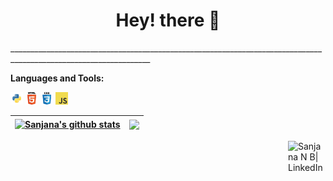 ###                                                                               <h1 align="center" >Hey! there 👋</h1>
<p>_________________________________________________________________________________________________________________</p>

<!--
**san-10/san-10** is a ✨ _special_ ✨ repository because its `README.md` (this file) appears on your GitHub profile.

Here are some ideas to get you started:

- 🔭 I’m currently working on ...
- 🌱 I’m currently learning ...
- 👯 I’m looking to collaborate on ...
- 🤔 I’m looking for help with ...
- 💬 Ask me about ...
- 📫 How to reach me: ...
- 😄 Pronouns: ...
- ⚡ Fun fact: ...
-->



**Languages and Tools:**  

<code><img height="20" src="https://raw.githubusercontent.com/github/explore/80688e429a7d4ef2fca1e82350fe8e3517d3494d/topics/python/python.png"></code>
<code><img height="20" src="https://raw.githubusercontent.com/github/explore/80688e429a7d4ef2fca1e82350fe8e3517d3494d/topics/html/html.png"></code>
<code><img height="20" src="https://raw.githubusercontent.com/github/explore/80688e429a7d4ef2fca1e82350fe8e3517d3494d/topics/css/css.png"></code>
<code><img height="20" src="https://raw.githubusercontent.com/github/explore/80688e429a7d4ef2fca1e82350fe8e3517d3494d/topics/javascript/javascript.png"></code>
  


| <a href="https://github.com/san-10/github-readme-stats"><img align="center" src="https://github-readme-stats.vercel.app/api?username=san-10&show_icons=true&include_all_commits=true&theme=buefy&hide_border=true" alt="Sanjana's github stats" /></a> | <a href="https://github.com/san-10/github-readme-stats"><img align="center" src="https://github-readme-stats.vercel.app/api/top-langs/?username=san-10&layout=compact&theme=buefy&hide_border=true" /></a> |
| ------------- | ------------- |



<a href="https://www.linkedin.com/in/sanjana-n-b-3a8750212/">
  <img align="right" alt="Sanjana N B| LinkedIn" width="60px" src="https://images.unsplash.com/photo-1611944212129-29977ae1398c?ixid=MnwxMjA3fDB8MHxzZWFyY2h8MXx8bGlua2VkaW4lMjBsb2dvfGVufDB8fDB8fA%3D%3D&ixlib=rb-1.2.1&w=1000&q=80" />
</a>



